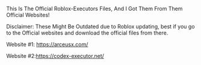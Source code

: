 This Is The Official Roblox-Executors Files, 
And I Got Them From Them Official Websites!

Disclaimer:
These Might Be Outdated due to Roblox updating,
best if you go to the Official websites and
download the official files from there.

Website #1: https://arceusx.com/

Website #2:https://codex-executor.net/
